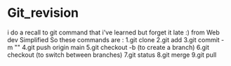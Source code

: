 # Git_revision
i do a recall to git command that i've learned but forget it late :) from Web dev Simplified
So these  commands are :
1.git clone 
2.git add
3.git commit -m ""
4.git push origin main
5.git checkout -b (to create a branch)
6.git checkout (to switch between branches)
7.git status 
8.git merge 
9.git pull 
